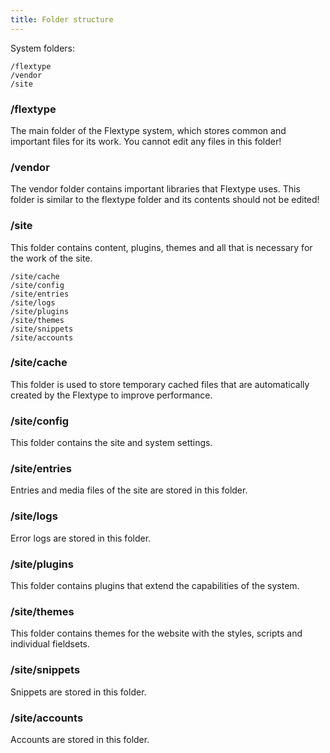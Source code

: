 ```yaml
---
title: Folder structure
---
```


System folders:

    /flextype
    /vendor
    /site


### /flextype

The main folder of the Flextype system, which stores common and important files for its work. You cannot edit any files in this folder!

### /vendor

The vendor folder contains important libraries that Flextype uses. This folder is similar to the flextype folder and its contents should not be edited!

### /site

This folder contains content, plugins, themes and all that is necessary for the work of the site.

    /site/cache
    /site/config
    /site/entries
    /site/logs
    /site/plugins
    /site/themes
    /site/snippets
    /site/aсcounts


### /site/cache

This folder is used to store temporary cached files that are automatically created by the Flextype to improve performance.

### /site/config

This folder contains the site and system settings.

### /site/entries

Entries and media files of the site are stored in this folder.

### /site/logs

Error logs are stored in this folder.

### /site/plugins

This folder contains plugins that extend the capabilities of the system.

### /site/themes

This folder contains themes for the website with the styles, scripts and individual fieldsets.

### /site/snippets

Snippets are stored in this folder.

### /site/aсcounts

Accounts are stored in this folder.